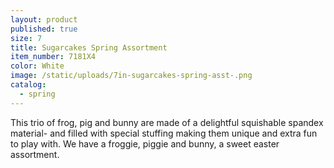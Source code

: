 ```yaml
---
layout: product
published: true
size: 7
title: Sugarcakes Spring Assortment
item_number: 7181X4
color: White
image: /static/uploads/7in-sugarcakes-spring-asst-.png
catalog:
  - spring
---
```

This trio of frog, pig and bunny are made of a delightful squishable spandex material- and filled with special stuffing making them unique and extra fun to play with. We have a froggie, piggie and bunny, a sweet easter assortment.
